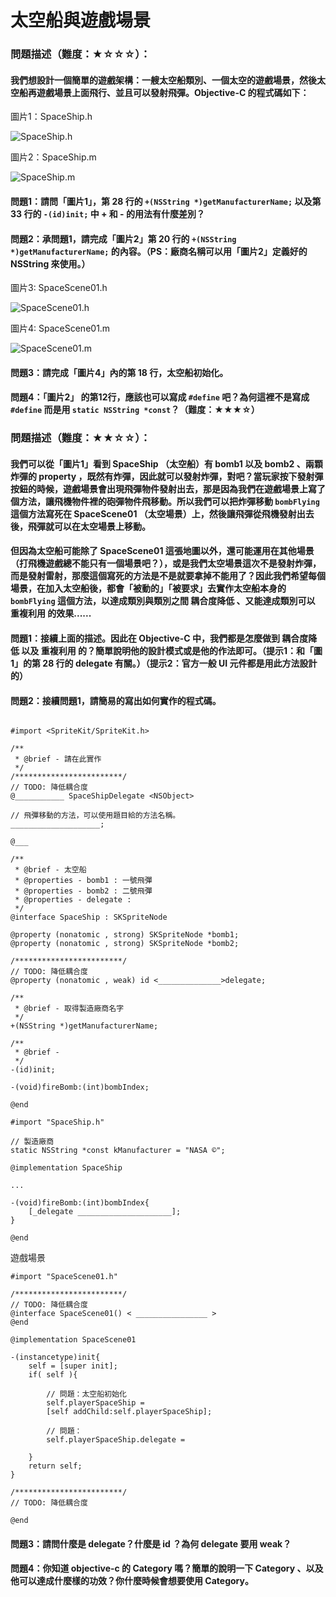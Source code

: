 # 太空船與遊戲場景

### 問題描述（難度：★☆☆☆）：
#### 我們想設計一個簡單的遊戲架構：一艘太空船類別、一個太空的遊戲場景，然後太空船再遊戲場景上面飛行、並且可以發射飛彈。Objective-C 的程式碼如下：

圖片1：SpaceShip.h

![SpaceShip.h](spaceShip_h.png)

圖片2：SpaceShip.m

![SpaceShip.m](spaceShip_m.png)

#### 問題1：請問「圖片1」，第 28 行的 ```+(NSString *)getManufacturerName;``` 以及第 33 行的 ```-(id)init;``` 中 + 和 - 的用法有什麼差別？

#### 問題2：承問題1，請完成「圖片2」第 20 行的 ```+(NSString *)getManufacturerName;``` 的內容。（PS：廠商名稱可以用「圖片2」定義好的 NSString 來使用。）


圖片3: SpaceScene01.h

![SpaceScene01.h](spaceScene01_h.png)

圖片4: SpaceScene01.m

![SpaceScene01.m](spaceScene01_m.png)

#### 問題3：請完成「圖片4」內的第 18 行，太空船初始化。



#### 問題4：「圖片2」 的第12行，應該也可以寫成 ```#define``` 吧？為何這裡不是寫成 ```#define``` 而是用 ```static NSString *const```？（難度：★★★☆）

### 問題描述（難度：★★☆☆）：

#### 我們可以從「圖片1」看到 SpaceShip （太空船）有 bomb1 以及 bomb2 、兩顆炸彈的 property ，既然有炸彈，因此就可以發射炸彈，對吧？當玩家按下發射彈按鈕的時候，遊戲場景會出現飛彈物件發射出去，那是因為我們在遊戲場景上寫了個方法，讓飛機物件裡的砲彈物件飛移動。所以我們可以把炸彈移動 ```bombFlying``` 這個方法寫死在 SpaceScene01 （太空場景）上，然後讓飛彈從飛機發射出去後，飛彈就可以在太空場景上移動。
#### 但因為太空船可能除了 SpaceScene01 這張地圖以外，還可能運用在其他場景（打飛機遊戲總不能只有一個場景吧？），或是我們太空場景這次不是發射炸彈，而是發射雷射，那麼這個寫死的方法是不是就要拿掉不能用了？因此我們希望每個場景，在加入太空船後，都會「被動的」「被要求」去實作太空船本身的 ```bombFlying``` 這個方法，以達成類別與類別之間 __耦合度降低__ 、又能達成類別可以 __重複利用__ 的效果......

#### 問題1：接續上面的描述。因此在 Objective-C 中，我們都是怎麼做到 __耦合度降低__ 以及 __重複利用__ 的？簡單說明他的設計模式或是他的作法即可。（提示1：和「圖1」的第 28 行的 delegate 有關。）（提示2：官方一般 UI 元件都是用此方法設計的）



#### 問題2：接續問題1，請簡易的寫出如何實作的程式碼。

```

#import <SpriteKit/SpriteKit.h>

/**
 * @brief - 請在此實作 
 */
/************************/
// TODO: 降低耦合度
@___________ SpaceShipDelegate <NSObject>

// 飛彈移動的方法，可以使用題目給的方法名稱。
____________________;

@___

/**
 * @brief - 太空船
 * @properties - bomb1 : 一號飛彈
 * @properties - bomb2 : 二號飛彈
 * @properties - delegate : 
 */
@interface SpaceShip : SKSpriteNode

@property (nonatomic , strong) SKSpriteNode *bomb1;
@property (nonatomic , strong) SKSpriteNode *bomb2;

/************************/
// TODO: 降低耦合度
@property (nonatomic , weak) id <______________>delegate;

/**
 * @brief - 取得製造廠商名字
 */
+(NSString *)getManufacturerName;

/** 
 * @brief -
 */
-(id)init;

-(void)fireBomb:(int)bombIndex;

@end

```


```
#import "SpaceShip.h"

// 製造廠商
static NSString *const kManufacturer = "NASA ©";

@implementation SpaceShip

...

-(void)fireBomb:(int)bombIndex{
	[_delegate _____________________];
}

@end
```

遊戲場景

```
#import "SpaceScene01.h"

/************************/
// TODO: 降低耦合度
@interface SpaceScene01() < ________________ >
@end

@implementation SpaceScene01

-(instancetype)init{
    self = [super init];
    if( self ){
        
        // 問題：太空船初始化
        self.playerSpaceShip = 
        [self addChild:self.playerSpaceShip];
        
        // 問題：
        self.playerSpaceShip.delegate = 
        
    }
    return self;
}

/************************/
// TODO: 降低耦合度

@end

```


#### 問題3：請問什麼是 delegate？什麼是 id ？為何 delegate 要用 weak？


#### 問題4：你知道 objective-c 的 Category 嗎？簡單的說明一下 Category 、以及他可以達成什麼樣的功效？你什麼時候會想要使用 Category。

